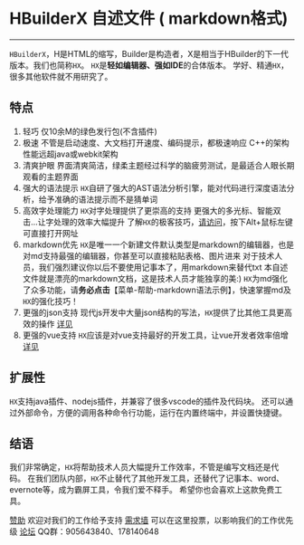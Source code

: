 # HBuilderX 自述文件 ( markdown格式)
***************************************

`HBuilderX`，H是HTML的缩写，Builder是构造者，X是相当于HBuilder的下一代版本。我们也简称`HX`。
`HX`是**轻如编辑器、强如IDE**的合体版本。
学好、精通`HX`，很多其他软件就不用研究了。

## 特点
1. 轻巧
    仅10余M的绿色发行包(不含插件)
2. 极速
    不管是启动速度、大文档打开速度、编码提示，都极速响应
	C++的架构性能远超java或webkit架构
3. 清爽护眼
    界面清爽简洁，绿柔主题经过科学的脑疲劳测试，是最适合人眼长期观看的主题界面
4. 强大的语法提示
	`HX`自研了强大的AST语法分析引擎，能对代码进行深度语法分析，给予准确的语法提示而不是猜单词
5. 高效字处理能力
    `HX`对字处理提供了更崇高的支持
	更强大的多光标、智能双击...让字处理的效率大幅提升
	了解`HX`的极客技巧，[请访问](http://ask.dcloud.net.cn/article/13191)，按下Alt+鼠标左键可直接打开网址
6. markdown优先
    `HX`是唯一一个新建文件默认类型是markdown的编辑器，也是对md支持最强的编辑器，你甚至可以直接粘贴表格、图片进来
    对于技术人员，我们强烈建议你以后不要使用记事本了，用markdown来替代txt
    本自述文件就是漂亮的markdown文档，这是技术人员才能独享的美:)
    `HX`为md强化了众多功能，请**务必点击**【菜单-帮助-markdown语法示例】，快速掌握md及`HX`的强化技巧！
7. 更强的json支持
	现代js开发中大量json结构的写法，`HX`提供了比其他工具更高效的操作
	[详见](http://ask.dcloud.net.cn/article/13526)
8. 更强的vue支持
	`HX`应该是对vue支持最好的开发工具，让vue开发者效率倍增
	[详见](http://ask.dcloud.net.cn/article/19601)

## 扩展性
`HX`支持java插件、nodejs插件，并兼容了很多vscode的插件及代码块。
还可以通过外部命令，方便的调用各种命令行功能，运行在内置终端中，并设置快捷键。

## 结语
我们非常确定，`HX`将帮助技术人员大幅提升工作效率，不管是编写文档还是代码。
在我们团队内部，`HX`不止替代了其他开发工具，还替代了记事本、word、evernote等，成为霸屏工具，令我们爱不释手。
希望你也会喜欢上这款免费工具。

[赞助](https://dev.dcloud.net.cn/sponsor/) 欢迎对我们的工作给予支持
[需求墙](http://dev.dcloud.net.cn/wish/) 可以在这里投票，以影响我们的工作优先级
[论坛](http://ask.dcloud.net.cn/explore/)
QQ群：905643840、178140648
